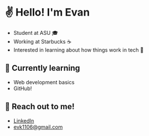 # ✌ Hello! I'm Evan
- Student at ASU 🎓
- Working at Starbucks ☕
- Interested in learning about how things work in tech 🔎

## 🔭 Currently learning
- Web development basics
- GitHub!

## 📮 Reach out to me!
- [LinkedIn](www.linkedin.com/in/evanekelly)
- evk1106@gmail.com
